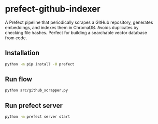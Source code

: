 # prefect-github-indexer

A Prefect pipeline that periodically scrapes a GitHub repository, generates embeddings, and indexes them in ChromaDB. Avoids duplicates by checking file hashes. Perfect for building a searchable vector database from code.

## Installation

```bash
python -m pip install -U prefect
```

## Run flow

```bash
python src/github_scrapper.py
```

## Run prefect server

```bash
python -m prefect server start
```
